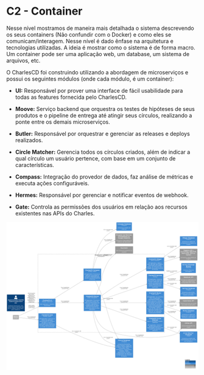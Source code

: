# C2 - Container

Nesse nível mostramos de maneira mais detalhada o sistema descrevendo os seus containers (Não confundir com o Docker) e como eles se comunicam/interagem. Nesse nível é dado ênfase na arquitetura e tecnologias utilizadas. A ideia é mostrar como o sistema é de forma macro. Um container pode ser uma aplicação web, um database, um sistema de arquivos, etc.

O CharlesCD foi construindo utilizando a abordagem de microserviços e possui os seguintes módulos (onde cada módulo, é um container):

- **UI:**  Responsável por prover uma interface de fácil usabilidade para todas as features fornecida pelo CharlesCD.

- **Moove:**  Serviço backend que orquestra os testes de hipóteses de seus produtos e o pipeline de entrega até atingir seus círculos, realizando a ponte entre os demais microserviços.

- **Butler:**  Responsável por orquestrar e gerenciar as releases e deploys realizados.

- **Circle Matcher:** Gerencia todos os círculos criados, além de indicar a qual círculo um usuário pertence, com base em um conjunto de características.

- **Compass:** Integração do provedor de dados, faz análise de métricas e executa ações configuráveis.

- **Hermes:**  Responsável por gerenciar e notificar eventos de webhook.

- **Gate:** Controla as permissões dos usuários em relação aos recursos existentes nas APIs do Charles.

![diagram](c2.png)